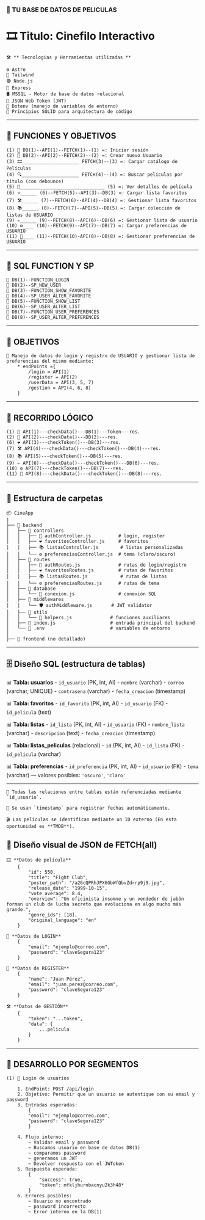 ### 🎥 TU BASE DE DATOS DE PELICULAS

# 🎞️ Titulo: Cinefilo Interactivo

```
🛠️ ** Tecnologias y Herramientas utilizadas **

⚙️ Astro
🎨 Tailwind
🟢 Node.js
🚏 Express
🛢️ MSSQL - Motor de base de datos relacional
🔐 JSON Web Token (JWT)
🧪 Dotenv (manejo de variables de entorno)
🧱 Principios SOLID para arquitectura de código
```

---

## 🎯 FUNCIONES Y OBJETIVOS

```
(1) 🔐 DB(1)--API(1)--FETCH(1)--(1) =: Iniciar sesión
(2) 👤 DB(2)--API(2)--FETCH(2)--(2) =: Crear nuevo Usuario
(3) 🎞️_____________________ FETCH(3)--(3) =: Cargar catálogo de Películas
(4) 🔍_____________________ FETCH(4)--(4) =: Buscar películas por título (con debounce)
(5) 📄_______________________________ (5) =: Ver detalles de película
(6) ⭐______ (6)--FETCH(5)--API(3)--DB(3) =: Cargar lista favoritos
(7) 🛠️______ (7)--FETCH(6)--API(4)--DB(4) =: Gestionar lista favoritos
(8) 📚______ (8)--FETCH(7)--API(5)--DB(5) =: Cargar colección de listas de USUARIO
(9) ✏️______ (9)--FETCH(8)--API(6)--DB(6) =: Gestionar lista de usuario
(10) ⚙️____ (10)--FETCH(9)--API(7)--DB(7) =: Cargar preferencias de USUARIO
(11) 🧩____ (11)--FETCH(10)-API(8)--DB(8) =: Gestionar preferencias de USUARIO
```

---

## 🧮 SQL FUNCTION Y SP

```
📌 DB(1)--FUNCTION_LOGIN
📌 DB(2)--SP_NEW_USER
📌 DB(3)--FUNCTION_SHOW_FAVORITE
📌 DB(4)--SP_USER_ALTER_FAVORITE
📌 DB(5)--FUNCTION_SHOW_LIST
📌 DB(6)--SP_USER_ALTER_LIST
📌 DB(7)--FUNCTION_USER_PREFERENCES
📌 DB(8)--SP_USER_ALTER_PREFERENCES
```

---

## 🎯 OBJETIVOS

```
📂 Manejo de datos de login y registro de USUARIO y gestionar lista de preferencias del mismo mediante:
    * endPoints ={ 
        /login = API(1)
        /register = API(2)
        /userData = API(3, 5, 7)
        /gestion = API(4, 6, 8) 
    }
```

---

## 🔄 RECORRIDO LÓGICO

```
(1) 🔐 API(1)---checkData()---DB(1)---Token---res.
(2) 👤 API(2)---checkData()---DB(2)---res.
(6) ❤️ API(3)---checkToken()---DB(3)---res.
(7) 🛠️ API(4)---checkData()---checkToken()---DB(4)---res.
(8) 📚 API(5)---checkToken()---DB(5)---res.
(9) ✏️ API(6)---checkData()---checkToken()---DB(6)---res.
(10) ⚙️ API(7)---checkToken()---DB(7)---res.
(11) 🧩 API(8)---checkData()---checkToken()---DB(8)---res.
```

---

## 📁 Estructura de carpetas

```
📦 CineApp
|
├── 📁 backend
│   ├── 📁 controllers
│   │   ├── 🔐 authController.js          # login, register
│   │   ├── ❤️ favoritosController.js     # favoritos
│   │   ├── 📚 listasController.js        # listas personalizadas
│   │   └── ⚙️ preferenciasController.js  # tema (claro/oscuro)
│   ├── 📁 routes
│   │   ├── 🔐 authRoutes.js              # rutas de login/registro
│   │   ├── ❤️ favoritosRoutes.js         # rutas de favoritos
│   │   ├── 📚 listasRoutes.js            # rutas de listas
│   │   └── ⚙️ preferenciasRoutes.js      # rutas de tema
│   ├── 📁 database
│   │   └── 🔌 conexion.js                # conexión SQL
│   ├── 📁 middlewares
│   │   └── 🛡️ authMiddleware.js       # JWT validator
│   ├── 📁 utils
│   │   └── 🔧 helpers.js              # funciones auxiliares
│   ├── 🧩 index.js                    # entrada principal del backend
│   └── 🔐 .env                        # variables de entorno
│ 
├── 📁 frontend (no detallado)
```

---

## 🗄️ Diseño SQL (estructura de tablas)

📊 **Tabla: usuarios**
\- `id_usuario` (PK, int, AI)
\- `nombre` (varchar)
\- `correo` (varchar, UNIQUE)
\- `contrasena` (varchar)
\- `fecha_creacion` (timestamp)

📊 **Tabla: favoritos**
\- `id_favorito` (PK, int, AI)
\- `id_usuario` (FK)
\- `id_pelicula` (text)   <!-- ID externo de API TMDB-->

📊 **Tabla: listas**
\- `id_lista` (PK, int, AI)
\- `id_usuario` (FK)
\- `nombre_lista` (varchar)
\- `descripcion` (text)
\- `fecha_creacion` (timestamp)

📊 **Tabla: listas\_peliculas** (relacional)
\- `id` (PK, int, AI)
\- `id_lista` (FK)
\- `id_pelicula` (varchar)

📊 **Tabla: preferencias**
\- `id_preferencia` (PK, int, AI)
\- `id_usuario` (FK)
\- `tema` (varchar) — valores posibles: `'oscuro'`, `'claro'`

---

```
🔐 Todas las relaciones entre tablas están referenciadas mediante `id_usuario`.

📅 Se usan `timestamp` para registrar fechas automáticamente.

🎬 Las películas se identifican mediante un ID externo (En esta oportunidad es **TMDB**).
```

## 🧩 Diseño visual de JSON de FETCH(all)

```
🎞️ **Datos de película**
    {
        "id": 550,
        "title": "Fight Club",
        "poster_path": "/a26cQPRhJPX6GbWfQbvZdrrp9j9.jpg",
        "release_date": "1999-10-15",
        "vote_average": 8.4,
        "overview": "Un oficinista insomne y un vendedor de jabón forman un club de lucha secreto que evoluciona en algo mucho más grande.",
        "genre_ids": [18], 
        "original_language": "en"
    }

🔐 **Datos de LOGIN**
    {
        "email": "ejemplo@correo.com",
        "password": "claveSegura123"
    }

👤 **Datos de REGISTER**
    {
        "name": "Juan Pérez",
        "email": "juan.perez@correo.com",
        "password": "claveSegura123"
    }

🛠️ **Datos de GESTIÓN**
    {
        "token": "...token",
        "data": {
            ...pelicula
        }
    }
```

---

## 🧪 DESARROLLO POR SEGMENTOS

```
(1) 🔐 Login de usuarios

    1. EndPoint: POST /api/login
    2. Objetivo: Permitir que un usuario se autentique con su email y password
    3. Entradas esperadas:
        {
        "email": "ejemplo@correo.com",
        "password": "claveSegura123"
        }

    4. Flujo interno:
        ~ Validar email y password
        ~ Buscamos usuario en base de datos DB(1)
        ~ comparamos password
        ~ generamos un JWT
        ~ Devolver respuesta con el JWToken
    5. Respuesta esperada:
        {
            "success": true,
            "token": mfkljhurnbacnyu2k3h48*
        }
    6. Errores posibles:
        ~ Usuario no encontrado
        ~ password incorrecto
        ~ Error interno en la DB(1)
```
